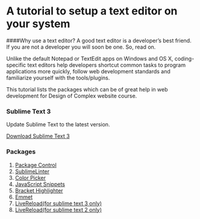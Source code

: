# A tutorial to setup a text editor on your system

####Why use a text editor?
A good text editor is a developer’s best friend. If you are not a developer you will soon be one. So, read on.

Unlike the default Notepad or TextEdit apps on Windows and OS X, coding-specific text editors help developers shortcut common tasks to program applications more quickly, follow web development standards and familiarize yourself with the tools/plugins.

This tutorial lists the packages which can be of great help in web development for Design of Complex website course.

### Sublime Text 3
Update Sublime Text to the latest version.

[Download Sublime Text 3](http://www.sublimetext.com/3)

### Packages
1. [Package Control](https://packagecontrol.io/packages/Package%20Control)
2. [Sublime​ Linter](https://packagecontrol.io/packages/SublimeLinter)
3. [Color Picker](https://packagecontrol.io/packages/ColorPicker)
4. [JavaScript Snippets](https://packagecontrol.io/packages/JavaScript%20Snippets)
5. [Bracket Highlighter](https://packagecontrol.io/packages/BracketHighlighter)
6. [Emmet](https://packagecontrol.io/packages/Emmet)
7. [LiveReload(for sublime text 3 only)](https://packagecontrol.io/packages/LiveReload)
8. [LiveReload(for sublime text 2 only)](https://github.com/yjlintw/livereload-sublime2)

